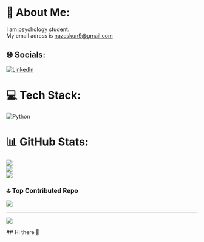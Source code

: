 # 💫 About Me:
I am psychology student.<br>My email adress is nazcskun9@gmail.com 


## 🌐 Socials:
[![LinkedIn](https://img.shields.io/badge/LinkedIn-%230077B5.svg?logo=linkedin&logoColor=white)](https://linkedin.com/in/www.linkedin.com/in/nazlı-coşkun) 

# 💻 Tech Stack:
![Python](https://img.shields.io/badge/python-3670A0?style=for-the-badge&logo=python&logoColor=ffdd54)
# 📊 GitHub Stats:
![](https://github-readme-stats.vercel.app/api?username=NZLCSKN&theme=dark&hide_border=false&include_all_commits=false&count_private=false)<br/>
![](https://github-readme-streak-stats.herokuapp.com/?user=NZLCSKN&theme=dark&hide_border=false)<br/>
![](https://github-readme-stats.vercel.app/api/top-langs/?username=NZLCSKN&theme=dark&hide_border=false&include_all_commits=false&count_private=false&layout=compact)

### 🔝 Top Contributed Repo
![](https://github-contributor-stats.vercel.app/api?username=NZLCSKN&limit=5&theme=dark&combine_all_yearly_contributions=true)

---
[![](https://visitcount.itsvg.in/api?id=NZLCSKN&icon=0&color=5)](https://visitcount.itsvg.in)

<!-- Proudly created with GPRM ( https://gprm.itsvg.in ) -->## Hi there 👋

<!--
**Nzlcskn/Nzlcskn** is a ✨ _special_ ✨ repository because its `README.md` (this file) appears on your GitHub profile.

Here are some ideas to get you started:

- 🔭 I’m currently working on ...
- 🌱 I’m currently learning ...
- 👯 I’m looking to collaborate on ...
- 🤔 I’m looking for help with ...
- 💬 Ask me about ...
- 📫 How to reach me: ...
- 😄 Pronouns: ...
- ⚡ Fun fact: ...
-->
